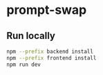 # prompt-swap

## Run locally

```bash
npm --prefix backend install
npm --prefix frontend install
npm run dev
```


